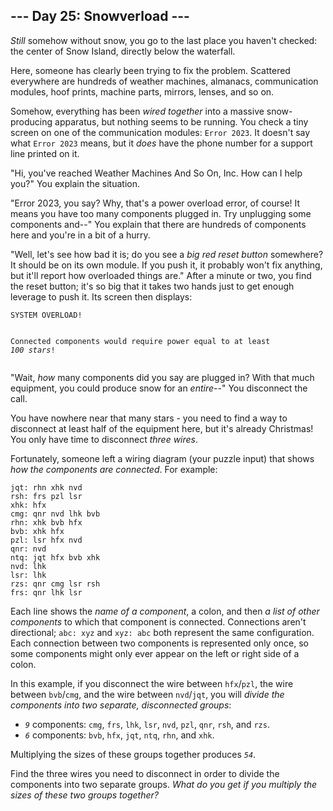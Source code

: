 <article class="day-desc"><h2>--- Day 25: Snowverload ---</h2><p><em>Still</em> somehow without snow, you go to the last place you haven't checked: the center of Snow Island, directly below the waterfall.</p>
<p>Here, someone has clearly been trying to fix the problem. Scattered everywhere are hundreds of weather machines, almanacs, communication modules, hoof prints, machine parts, mirrors, lenses, and so on.</p>
<p>Somehow, everything has been <em>wired together</em> into a massive snow-producing apparatus, but nothing seems to be running. You check a tiny screen on one of the communication modules: <code>Error 2023</code>. It doesn't say what <code>Error 2023</code> means, but it <em>does</em> have the phone number for a support line printed on it.</p>
<p>"Hi, you've reached Weather Machines And So On, Inc. How can I help you?" You explain the situation.</p>
<p>"Error 2023, you say? Why, that's a power overload error, of course! It means you have too many components plugged in. Try unplugging some components and--" You explain that there are hundreds of components here and you're in a bit of a hurry.</p>
<p>"Well, let's see how bad it is; do you see a <em>big red reset button</em> somewhere? It should be on its own module. If you push it, it probably won't fix anything, but it'll report how overloaded things are." After a minute or two, you find the reset button; it's so big that it takes two hands just to get enough leverage to push it. Its screen then displays:</p>
<pre><code>SYSTEM OVERLOAD!

Connected components would require
power equal to at least <em class="star">100 stars</em>!
</code></pre>
<p>"Wait, <em>how</em> many components did you say are plugged in? With that much equipment, you could produce snow for an <em>entire</em>--" You disconnect the call.</p>
<p>You have nowhere near that many stars - you need to find a way to disconnect at least half of the equipment here, but it's already Christmas! You only have time to disconnect <em>three wires</em>.</p>
<p>Fortunately, someone left a wiring diagram (your puzzle input) that shows <em>how the components are connected</em>. For example:</p>
<pre><code>jqt: rhn xhk nvd
rsh: frs pzl lsr
xhk: hfx
cmg: qnr nvd lhk bvb
rhn: xhk bvb hfx
bvb: xhk hfx
pzl: lsr hfx nvd
qnr: nvd
ntq: jqt hfx bvb xhk
nvd: lhk
lsr: lhk
rzs: qnr cmg lsr rsh
frs: qnr lhk lsr
</code></pre>
<p>Each line shows the <em>name of a component</em>, a colon, and then <em>a list of other components</em> to which that component is connected. Connections aren't directional; <code>abc: xyz</code> and <code>xyz: abc</code> both represent the same configuration. Each connection between two components is represented only once, so some components might only ever appear on the left or right side of a colon.</p>
<p>In this example, if you disconnect the wire between <code>hfx</code>/<code>pzl</code>, the wire between <code>bvb</code>/<code>cmg</code>, and the wire between <code>nvd</code>/<code>jqt</code>, you will <em>divide the components into two separate, disconnected groups</em>:</p>
<ul>
<li><code><em>9</em></code> components: <code>cmg</code>, <code>frs</code>, <code>lhk</code>, <code>lsr</code>, <code>nvd</code>, <code>pzl</code>, <code>qnr</code>, <code>rsh</code>, and <code>rzs</code>.</li>
<li><code><em>6</em></code> components: <code>bvb</code>, <code>hfx</code>, <code>jqt</code>, <code>ntq</code>, <code>rhn</code>, and <code>xhk</code>.</li>
</ul>
<p>Multiplying the sizes of these groups together produces <code><em>54</em></code>.</p>
<p>Find the three wires you need to disconnect in order to divide the components into two separate groups. <em>What do you get if you multiply the sizes of these two groups together?</em></p>
</article>